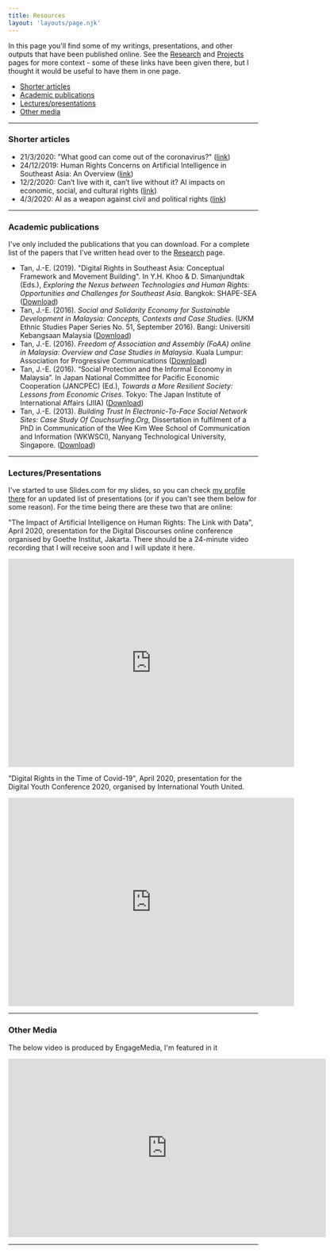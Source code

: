 ```yaml
---
title: Resources
layout: 'layouts/page.njk'
---
```


In this page you'll find some of my writings, presentations, and other outputs that have been published online. See the [Research](/pages/research/) and [Projects](/pages/projects/) pages for more context - some of these links have been given there, but I thought it would be useful to have them in one page. 
- [Shorter articles](/pages/resources/#heading-shorter-articles)
- [Academic publications](/pages/resources/#heading-academic-publications)
- [Lectures/presentations](/pages/resources/#heading-lecturespresentations)
- [Other media](/pages/resources/#heading-other-media)

---

### Shorter articles
- 21/3/2020: "What good can come out of the coronavirus?" ([link](https://www.apc.org/en/blog/what-good-can-come-out-coronavirus))
- 24/12/2019: Human Rights Concerns on Artificial Intelligence in Southeast Asia: An Overview ([link](https://coconet.social/2019/human-rights-artificial-intelligence-southeast-asia/)) 
- 12/2/2020: Can’t live with it, can’t live without it? AI impacts on economic, social, and cultural rights ([link](https://coconet.social/2019/human-rights-artificial-intelligence-southeast-asia/))
- 4/3/2020: AI as a weapon against civil and political rights ([link](https://coconet.social/2020/ai-weapon-civil-political-rights/))

---

### Academic publications
I've only included the publications that you can download. For a complete list of the papers that I've written head over to the [Research](/pages/research) page.  

- Tan, J.-E. (2019). "Digital Rights in Southeast Asia: Conceptual Framework and Movement Building". In Y.H. Khoo & D. Simanjundtak  (Eds.), *Exploring the Nexus between Technologies and Human Rights: Opportunities and Challenges for Southeast Asia*. Bangkok: SHAPE-SEA ([Download](/documents/Exploring-the-Nexus-Between-Technologies-and-Human-Rights.pdf))
- Tan, J.-E. (2016). *Social and Solidarity Economy for Sustainable Development in Malaysia: Concepts, Contexts and Case Studies*. (UKM Ethnic Studies Paper Series No. 51, September 2016). Bangi: Universiti Kebangsaan Malaysia ([Download](/documents/SSEinMalaysia.pdf))
- Tan, J.-E. (2016). *Freedom of Association and Assembly (FoAA) online in Malaysia: Overview and Case Studies in Malaysia*. Kuala Lumpur: Association for Progressive Communications ([Download](/documents/APC_IMPACT_FOAA_Malaysia.pdf))
- Tan, J.-E. (2016). “Social Protection and the Informal Economy in Malaysia”. In Japan National Committee for Pacific Economic Cooperation (JANCPEC) (Ed.), *Towards a More Resilient Society: Lessons from Economic Crises*. Tokyo: The Japan Institute of International Affairs (JIIA) ([Download](/documents/Towards-a-More-Resilient-Society2014-15.pdf))
- Tan, J.-E. (2013). *Building Trust In Electronic-To-Face Social Network Sites: Case Study Of Couchsurfing.Org*, Dissertation in fulfilment of a PhD in Communication of the Wee Kim Wee School of Communication and Information (WKWSCI), Nanyang Technological University, Singapore. ([Download](/documents/Building-Trust-in-e2f-SNSs-Case-Study-of-CS-Tan-Jun-E.pdf))

---

### Lectures/Presentations
I've started to use Slides.com for my slides, so you can check [my profile there](https://slides.com/jun-e/) for an updated list of presentations (or if you can't see them below for some reason). For the time being there are these two that are online:

"The Impact of Artificial Intelligence on Human Rights: The Link with Data", April 2020, oresentation for the Digital Discourses online conference organised by Goethe Institut, Jakarta. There should be a 24-minute video recording that I will receive soon and I will update it here.  
<iframe src="https://slides.com/jun-e/aihumanrightsdata/embed" width="576" height="420" scrolling="no" frameborder="0" webkitallowfullscreen mozallowfullscreen allowfullscreen></iframe>

"Digital Rights in the Time of Covid-19", April 2020, presentation for the Digital Youth Conference 2020, organised by International Youth United.
<iframe src="https://slides.com/jun-e/digitalrightscovid19/embed" width="576" height="420" scrolling="no" frameborder="0" webkitallowfullscreen mozallowfullscreen allowfullscreen></iframe>

---

### Other Media

The below video is produced by EngageMedia, I'm featured in it
<iframe src="https://player.vimeo.com/video/400173734" width="640" height="360" frameborder="0" allow="autoplay; fullscreen" allowfullscreen></iframe>


---

